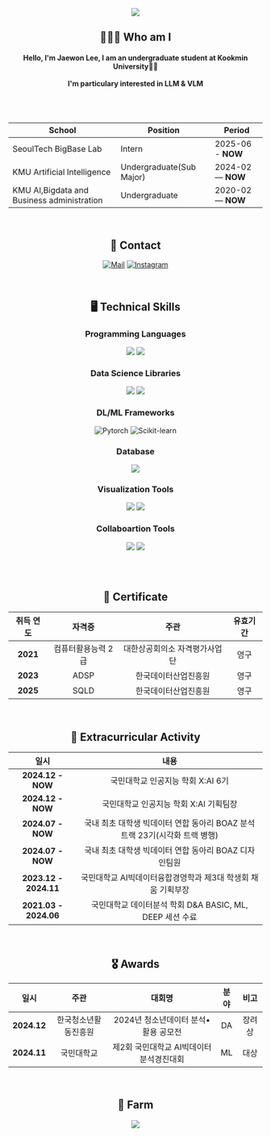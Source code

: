 <div align="center">
  
![](https://capsule-render.vercel.app/api?type=waving&color=auto&height=150&section=header&fontSize=60&animation=twinkling&text=Welcome👦&desc=This%20is%20Jaewon's%20Github!&descSize=30&fontColor=ffffff&fontAlignY=30)


## 🧑🏻‍💻 Who am I
#### Hello, I'm Jaewon Lee, I am an undergraduate student at Kookmin University🤚🏻<br><br> I'm particulary interested in **LLM & VLM** <br/><br/>

<br>

| School                                     | Position                       | Period            |
| -----------------------------------------  | ------------------------------ | ----------------- |
| SeoulTech BigBase Lab                      | Intern                         | 2025-06 - **NOW** |
| KMU Artificial Intelligence                | Undergraduate(Sub Major)       | 2024-02 — **NOW** |
| KMU AI,Bigdata and Business administration | Undergraduate                  | 2020-02 — **NOW** |


<br/>

## 📩 Contact 
[![Mail](https://img.shields.io/badge/GMAIL-e10915?style=for-the-badge&logo=Gmail&logoColor=white)](wodnjsdl0123@kookmin.ac.kr)
[![Instagram](https://img.shields.io/badge/Instagram-dd2a7b?style=for-the-badge&logo=Instagram&logoColor=white)](https://www.instagram.com/jaewon1634/) 

<br/>

## 🖥️ Technical Skills 
### Programming Languages
<img src="https://img.shields.io/badge/Python-3776AB?style=for-the-badge&logo=Python&logoColor=white">
<img src="https://img.shields.io/badge/Java-007396?style=for-the-badge&logo=OpenJDK&logoColor=white"/>

### Data Science Libraries
<img src="https://img.shields.io/badge/Numpy-013243?style=for-the-badge&logo=Numpy&logoColor=white">
<img src="https://img.shields.io/badge/Pandas-150458?style=for-the-badge&logo=Pandas&logoColor=white">

### DL/ML Frameworks
<img alt="Pytorch" src="https://img.shields.io/badge/PyTorch-EE4C2C?style=for-the-badge&logo=pytorch&logoColor=white">
<img alt="Scikit-learn" src="https://img.shields.io/badge/scikit--learn-F7931E?style=for-the-badge&logo=scikit-learn&logoColor=white">

### Database
<img src="https://img.shields.io/badge/MySQL-4479A1?style=for-the-badge&logo=MySQL&logoColor=white">

### Visualization Tools
<img src="https://img.shields.io/badge/Tableau-E97627?style=for-the-badge&logo=tableau&logoColor=white"/>
<img src="https://img.shields.io/badge/Figma-F24E1E?style=for-the-badge&logo=figma&logoColor=white"/>

### Collaboartion Tools
<img src="https://img.shields.io/badge/Notion-000000?style=for-the-badge&logo=Notion&logoColor=white">
<img src="https://img.shields.io/badge/Slack-4A154B?style=for-the-badge&logo=Slack&logoColor=white">

<br/><br/>

## 🪪 Certificate
|취득 연도|자격증|주관|유효기간|
| :------: | :------: | :------: | :------: |
|**2021**|컴퓨터활용능력 2급|대한상공회의소 자격평가사업단|영구|
|**2023**|ADSP|한국데이터산업진흥원|영구|
|**2025**|SQLD|한국데이터산업진흥원|영구|

<br/>

## 👔 Extracurricular Activity
|일시|내용|
|:------:|:------:|
|**2024.12 - NOW**|국민대학교 인공지능 학회 X:AI 6기|
|**2024.12 - NOW**|국민대학교 인공지능 학회 X:AI 기획팀장|
|**2024.07 - NOW**|국내 최초 대학생 빅데이터 연합 동아리 BOAZ 분석 트랙 23기(시각화 트랙 병행)|
|**2024.07 - NOW**|국내 최초 대학생 빅데이터 연합 동아리 BOAZ 디자인팀원|
|**2023.12 - 2024.11**|국민대학교 AI빅데이터융합경영학과 제3대 학생회 채움 기획부장|
|**2021.03 - 2024.06**|국민대학교 데이터분석 학회 D&A BASIC, ML, DEEP 세션 수료|

<br/>

## 🎖️ Awards
|일시|주관|대회명|분야|비고|
|:------:|:------:|:------:|:------:|:------:|
|**2024.12**|한국청소년활동진흥원|2024년 청소년데이터 분석•활용 공모전|DA|장려상|
|**2024.11**|국민대학교|제2회 국민대학교 AI빅데이터분석경진대회|ML|대상|




<br/>


## 🐻 Farm
<a href="https://github.com/devxb/gitanimals">
<img src="https://render.gitanimals.org/farms/jaewon1634"/>
</a>
  
